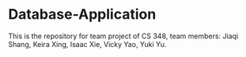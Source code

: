 # Database-Application
This is the repository for team project of CS 348, team members: Jiaqi Shang, Keira Xing, Isaac Xie, Vicky Yao, Yuki Yu.

